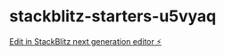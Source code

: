 # stackblitz-starters-u5vyaq

[Edit in StackBlitz next generation editor ⚡️](https://stackblitz.com/~/github.com/Superkub/stackblitz-starters-u5vyaq)